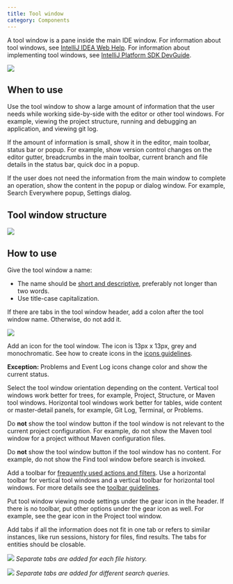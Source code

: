 ```yaml
---
title: Tool window
category: Components
---
```


A tool window is a pane inside the main IDE window. For information about tool windows, see [IntelliJ IDEA Web Help](https://www.jetbrains.com/help/idea/tool-windows.html). For information about implementing tool windows, see [IntelliJ Platform SDK DevGuide](https://jetbrains.org/intellij/sdk/docs/user_interface_components/tool_windows.html).

<img style="margin-left: 0;" src="{{site.baseurl}}/images/tool_window/example.png">


## When to use

Use the tool window to show a large amount of information that the user needs while working side-by-side with the editor or other tool windows. For example, viewing the project structure, running and debugging an application, and viewing git log.

If the amount of information is small, show it in the editor, main toolbar, status bar or popup. For example, show version control changes on the editor gutter, breadcrumbs in the main toolbar, current branch and file details in the status bar, quick doc in a popup.

If the user does not need the information from the main window to complete an operation, show the content in the popup or dialog window. For example, Search Everywhere popup, Settings dialog.


## Tool window structure

![]({{site.baseurl}}/images/tool_window/structure.png)


## How to use

Give the tool window a name:
* The name should be [short and descriptive]({{site.baseurl}}/text/writing_short/), preferably not longer than two words.
* Use title-case capitalization.

If there are tabs in the tool window header, add a colon after the tool window name. Otherwise, do not add it.

![]({{site.baseurl}}/images/tool_window/pull_requests.png)

Add an icon for the tool window. The icon is 13px x 13px, grey and monochromatic. See how to create icons in the [icons guidelines]({{site.baseurl}}/principles/icons/).

<p class="noanchor"> <b>Exception:</b> Problems and Event Log icons change color and show the current status.</p>

Select the tool window orientation depending on the content. Vertical tool windows work better for trees, for example, Project, Structure, or Maven tool windows. Horizontal tool windows work better for tables, wide content or master-detail panels, for example, Git Log, Terminal, or Problems.

Do **not** show the tool window button if the tool window is not relevant to the current project configuration. For example, do not show the Maven tool window for a project without Maven configuration files.

Do **not** show the tool window button if the tool window has no content. For example, do not show the Find tool window before search is invoked.

Add a toolbar for [frequently used actions and filters]({{site.baseurl}}/controls/toolbar/#what-items-to-add-on-toolbar). Use a horizontal toolbar for vertical tool windows and a vertical toolbar for horizontal tool windows. For more details see the [toolbar guidelines]({{site.baseurl}}/controls/toolbar/#sizes-and-placement).

Put tool window viewing mode settings under the gear icon in the header. If there is no toolbar, put other options under the gear icon as well. For example, see the gear icon in the Project tool window.

Add tabs if all the information does not fit in one tab or refers to similar instances, like run sessions, history for files, find results. The tabs for entities should be closable.

![]({{site.baseurl}}/images/tool_window/git.png)
*Separate tabs are added for each file history.*

![]({{site.baseurl}}/images/tool_window/find.png)
*Separate tabs are added for different search queries.*

